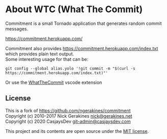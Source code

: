 # About WTC (What The Commit)

Commitment is a small Tornado application that generates random commit messages.

<https://commitment.herokuapp.com/>

Commitment also provides <https://commitment.herokuapp.com/index.txt> which provides plain text output.  
Some interesting usage for that can be:

```shell
git config --global alias.yolo '!git commit -m "$(curl -s https://commitment.herokuapp.com/index.txt)"'
```

Or use the [WhatTheCommit](https://marketplace.visualstudio.com/items?itemName=Gaardsholt.vscode-whatthecommit) vscode extension

## License

This is a fork of <https://github.com/ngerakines/commitment>  
Copyright (c) 2010-2017 Nick Gerakines <nick@gerakines.net>  
Copyright (c) 2020 CasjaysDev <git-admin@casjaysdev.com>  
  
This project and its contents are open source under the [MIT license](LICENSE.md).  
